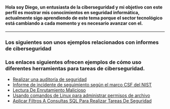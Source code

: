 

<!---
.
--->
#### Hola soy Diego, un entusiasta de la ciberseguridad y mi objetivo con este perfil es mostrar mis conocimientos en seguridad informática, actualmente sigo aprendiendo de este tema porque el sector tecnológico está cambiando a cada momento y es necesario avanzar con el.
---

### Los siguientes son unos ejemplos relacionados con informes de ciberseguridad
### Los enlaces siguientes ofrecen ejemplos de cómo uso diferentes herramientas para tareas de ciberseguridad.

- [Realizar una auditoría de seguridad](/docs/realizar_auditoria.md)
- [Informe de incidente de seguimiento según el marco CSF del NIST](/docs/uso_marco_CSF.md)
- [Lectura De Enrutamiento Malicioso](/docs/lectura_enrutamiento.md)
- [Usando comandos de Linux para administrar permisos de archivo](/docs/permisos_linux.md)
- [Aplicar Filtros A Consultas SQL Para Realizar Tareas De Seguridad](/docs/filtros_consultas_sql.md)
